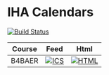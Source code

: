 # IHA Calendars
[![Build Status](https://travis-ci.org/KalleDK/IHACal.svg?branch=master)](https://travis-ci.org/KalleDK/IHACal)

Course | Feed | Html
-------|------|-----
B4BAER | [![ICS](https://img.shields.io/badge/ICS-build-green.svg)](http://icalx.com/public/KalleDK/B4BAER.ics) | [![HTML](https://img.shields.io/badge/HTML-build-green.svg)](http://www.icalx.com/html/KalleDK/week.php?cal=B4BAER)
